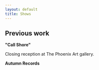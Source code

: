 ```yaml
---
layout: default
title: Shows
---
```


## Previous work

**"Call Shore"**

Closing reception at The Phoenix Art gallery.

**Autumn Records**

